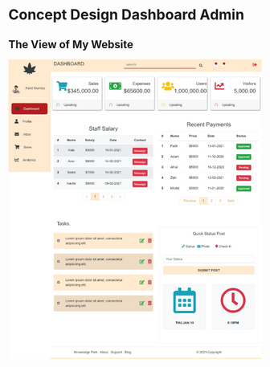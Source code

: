 # Concept Design Dashboard Admin

## The View of My Website

![alt text](https://github.com/Faridmumtazz/Admin-Web_Concept/blob/master/Admin/img/2.jpeg)
